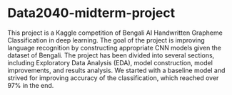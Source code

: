 # Data2040-midterm-project

This project is a Kaggle competition of Bengali AI Handwritten Grapheme Classification in deep learning. The goal of the project is improving language recognition by constructing appropriate CNN models given the dataset of Bengali. The project has been divided into several sections, including Exploratory Data Analysis (EDA), model construction, model improvements, and results analysis. We started with a baseline model and strived for improving accuracy of the classification, which reached over 97% in the end.
